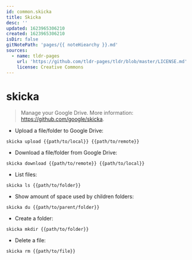 ```yaml
---
id: common.skicka
title: Skicka
desc: ''
updated: 1623965306210
created: 1623965306210
isDir: false
gitNotePath: 'pages/{{ noteHiearchy }}.md'
sources:
  - name: tldr-pages
    url: 'https://github.com/tldr-pages/tldr/blob/master/LICENSE.md'
    license: Creative Commons
---
```

# skicka

> Manage your Google Drive.
> More information: <https://github.com/google/skicka>.

- Upload a file/folder to Google Drive:

`skicka upload {{path/to/local}} {{path/to/remote}}`

- Download a file/folder from Google Drive:

`skicka download {{path/to/remote}} {{path/to/local}}`

- List files:

`skicka ls {{path/to/folder}}`

- Show amount of space used by children folders:

`skicka du {{path/to/parent/folder}}`

- Create a folder:

`skicka mkdir {{path/to/folder}}`

- Delete a file:

`skicka rm {{path/to/file}}`

